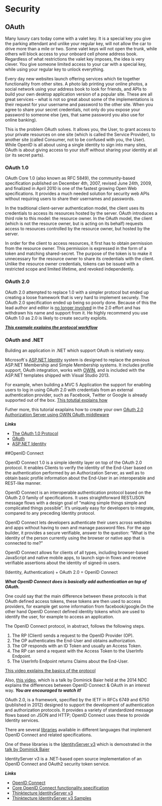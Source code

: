 # Security

## OAuth

Many luxury cars today come with a valet key. It is a special key you give the parking attendant and unlike your regular key, will not allow the car to drive more than a mile or two. Some valet keys will not open the trunk, while others will block access to your onboard cell phone address book. Regardless of what restrictions the valet key imposes, the idea is very clever. You give someone limited access to your car with a special key, while using your regular key to unlock everything.

Every day new websites launch offering services which tie together functionality from other sites. A photo lab printing your online photos, a social network using your address book to look for friends, and APIs to build your own desktop application version of a popular site. These are all great services – what is not so great about some of the implementations is their request for your username and password to the other site. When you agree to share your secret credentials, not only do you expose your password to someone else (yes, that same password you also use for online banking).

This is the problem OAuth solves. It allows you, the User, to grant access to your private resources on one site (which is called the Service Provider), to another site (called Consumer, not to be confused with you, the User). While OpenID is all about using a single identity to sign into many sites, OAuth is about giving access to your stuff without sharing your identity at all (or its secret parts).

### OAuth 1.0

OAuth Core 1.0 (also known as RFC 5849), the community-based specification published on December 4th, 2007, revised June 24th, 2009, and finalized in April 2010 is one of the fastest growing Open Web specifications. It provides a much needed solution for security web APIs without requiring users to share their usernames and passwords.

In the traditional client-server authentication model, the client uses its credentials to access its resources hosted by the server. OAuth introduces a third role to this model: the resource owner. In the OAuth model, the client (which is not the resource owner, but is acting on its behalf) requests access to resources controlled by the resource owner, but hosted by the server.

In order for the client to access resources, it first has to obtain permission from the resource owner.  This permission is expressed in the form of a token and matching shared-secret.  The purpose of the token is to make it unnecessary for the resource owner to share its credentials with the client.  Unlike the resource owner credentials, tokens can be issued with a restricted scope and limited lifetime, and revoked independently.

### OAuth 2.0

OAuth 2.0 attempted to replace 1.0 with a simpler protocol but ended up creating a loose framework that is very hard to implement securely. The OAuth 2.0 specification ended up being so poorly done.
Because of this the lead author and editor is [no longer involved](http://hueniverse.com/2012/07/26/oauth-2-0-and-the-road-to-hell/) in the 2.0 effort and has withdrawn his name and support from it. He highly recommend you use OAuth 1.0 as 2.0 is likely to create security exploits.

***[This example explains the protocol workflow](http://hueniverse.com/oauth/guide/workflow/)***

### OAuth and .NET

Building an application in .NET which support OAuth is relatively easy.

Microsoft´s [ASP.NET Identity](http://www.asp.net/identity) system is designed to replace the previous ASP.NET Membership and Simple Membership systems. It includes profile support, OAuth integration, works with [OWIN](http://www.asp.net/aspnet/overview/owin-and-katana), and is included with the ASP.NET templates shipped with Visual Studio 2013.

For example, when building a MVC 5 Application the support for enabling users to log in using OAuth 2.0 with credentials from an external authentication provider, such as Facebook, Twitter or Google is already supported out of the box. [This totutial explains how](http://www.asp.net/mvc/tutorials/mvc-5/create-an-aspnet-mvc-5-app-with-facebook-and-google-oauth2-and-openid-sign-on)

Futher more, this tutorial exaplains how to create your own [OAuth 2.0 Authorization Server using OWIN OAuth middleware](http://www.asp.net/aspnet/overview/owin-and-katana/owin-oauth-20-authorization-server)

***Links***
* [The OAuth 1.0 Protocol](http://tools.ietf.org/html/rfc5849#section-1.2)
* [OAuth](http://oauth.net/)
* [ASP.NET Identity](http://www.asp.net/identity/overview/getting-started/introduction-to-aspnet-identity)


##OpenID Connect

OpenID Connect 1.0 is a simple identity layer on top of the OAuth 2.0 protocol. It enables Clients to verify the identity of the End-User based on the authentication performed by an Authorization Server, as well as to obtain basic profile information about the End-User in an interoperable and REST-like manner.

OpenID Connect is an interoperable authentication protocol based on the OAuth 2.0 family of specifications. It uses straightforward REST/JSON message flows with a design goal of “making simple things simple and complicated things possible”. It’s uniquely easy for developers to integrate, compared to any preceding Identity protocol.

OpenID Connect lets developers authenticate their users across websites and apps without having to own and manage password files. For the app builder, it provides a secure verifiable, answer to the question: “What is the identity of the person currently using the browser or native app that is connected to me?”

OpenID Connect allows for clients of all types, including browser-based JavaScript and native mobile apps, to launch sign-in flows and receive verifiable assertions about the identity of signed-in users.

(Identity, Authentication) + OAuth 2.0 = OpenID Connect

***What OpenID Connect does is basically add authentication on top of OAuth.***

One could say that the main difference between these protocols is that OAuth defined access tokens, these tokens are then used to access providers, for example get some information from facebook/google.On the other hand OpenID Connect defined identity tokens which are used to identify the user, for example to access an application.

The OpenID Connect protocol, in abstract, follows the following steps.

1. The RP (Client) sends a request to the OpenID Provider (OP).
2. The OP authenticates the End-User and obtains authorization.
3. The OP responds with an ID Token and usually an Access Token.
4. The RP can send a request with the Access Token to the UserInfo Endpoint.
5. The UserInfo Endpoint returns Claims about the End-User.

[This video explains the basics of the protocol](https://www.youtube.com/watch?feature=player_embedded&v=Kb56GzQ2pSk)

Also, [this video](http://vimeo.com/97344501), which is a talk by Dominick Baier held at the 2014 NDC explains the differences between OpenID Connect & OAuth in an interest way. ***You are encouraged to watch it!***

OAuth 2.0, is a framework, specified by the IETF in RFCs 6749 and 6750 (published in 2012) designed to support the development of authentication and authorization protocols. It provides a variety of standardized message flows based on JSON and HTTP; OpenID Connect uses these to provide Identity services.

There are several [libraries](http://openid.net/developers/libraries/) available in different languages that implement OpenID Connect and related specifications.

One of these libraries is the [IdentityServer v3](https://github.com/thinktecture/Thinktecture.IdentityServer.v3) which is demostrated in the [talk by Dominick Baier](http://vimeo.com/97344501)

IdentityServer v3 is a .NET-based open source implementation of an OpenID Connect and OAuth2 security token service.


***Links***
* [OpenID Connect](http://openid.net/)
* [Core OpenID Connect functionality specification ](http://openid.net/specs/openid-connect-core-1_0.html)
* [Thinktecture IdentityServer v3](https://github.com/thinktecture/Thinktecture.IdentityServer.v3)
* [Thinktecture IdentityServer v3 Samples](https://github.com/thinktecture/Thinktecture.IdentityServer.v3.Samples)

